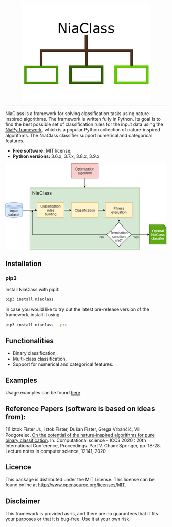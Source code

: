 <p align="center"><img src=".github/images/niaclass_logo.png" alt="NiaClass" title="NiaClass"/></p>

---

NiaClass is a framework for solving classification tasks using nature-inspired algorithms. The framework is written fully in Python. Its goal is to find the best possible set of classification rules for the input data using the <a href="https://github.com/NiaOrg/NiaPy">NiaPy framework</a>, which is a popular Python collection of nature-inspired algorithms. The NiaClass classifier support numerical and categorical features.

* **Free software:** MIT license,
* **Python versions:** 3.6.x, 3.7.x, 3.8.x, 3.9.x.

<p align="center"><img src=".github/images/niaclass.png" alt="NiaClass" title="NiaClass"/></p>

## Installation

### pip3

Install NiaClass with pip3:

```sh
pip3 install niaclass
```

In case you would like to try out the latest pre-release version of the framework, install it using:

```sh
pip3 install niaclass --pre
```

## Functionalities

- Binary classification,
- Multi-class classification,
- Support for numerical and categorical features.

## Examples

Usage examples can be found [here](examples).

## Reference Papers (software is based on ideas from):

[1] Iztok Fister Jr., Iztok Fister, Dušan Fister, Grega Vrbančič, Vili Podgorelec. [On the potential of the nature-inspired algorithms for pure binary classification](http://www.iztok-jr-fister.eu/static/publications/267.pdf). In. Computational science - ICCS 2020 : 20th International Conference, Proceedings. Part V. Cham: Springer, pp. 18-28. Lecture notes in computer science, 12141, 2020

## Licence

This package is distributed under the MIT License. This license can be found online at <http://www.opensource.org/licenses/MIT>.

## Disclaimer

This framework is provided as-is, and there are no guarantees that it fits your purposes or that it is bug-free. Use it at your own risk!

